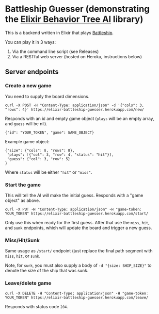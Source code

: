 # Battleship Guesser (demonstrating the [Elixir Behavior Tree AI](https://hexdocs.pm/behavior_tree/api-reference.html) library)

This is a backend written in Elixir that plays [Battleship](https://en.wikipedia.org/wiki/Battleship_(game)).

You can play it in 3 ways:

1) Via the command line script (see Releases)
2) Via a RESTful web server (hosted on Heroku, instructions below)

## Server endpoints

### Create a new game

You need to supply the board dimensions.

    curl -X POST -H "Content-Type: application/json" -d '{"cols": 3, "rows": 4}' https://elixir-battleship-guesser.herokuapp.com/new/

Responds with an id and empty game object (`plays` will be an empty array, and `guess` will be nil).

    {"id": "YOUR_TOKEN", "game": GAME_OBJECT}

Example game object:

    {"size": {"cols": 8, "rows": 8},
     "plays": [{"col": 3, "row": 4, "status": "hit"}],
     "guess": {"col": 3, "row": 5}
    }

Where `status` will be either `"hit"` or `"miss"`.


### Start the game

This will tell the AI will make the initial guess.  Responds with a "game object" as above.  

    curl -X PUT -H "Content-Type: application/json" -H "game-token: YOUR_TOKEN" https://elixir-battleship-guesser.herokuapp.com/start/

Only use this when ready for the first guess.  After that use the `miss`, `hit`, and `sunk` endpoints, which will update the board and trigger a new guess.

### Miss/Hit/Sunk

Same usage as `/start/` endpoint (just replace the final path segment with `miss`, `hit`, or `sunk`.

Note, for `sunk`, you must also supply a body of `-d "{size: SHIP_SIZE}"` to denote the size of the ship that was sunk.


### Leave/delete game

    curl -X DELETE -H "Content-Type: application/json" -H "game-token: YOUR_TOKEN" https://elixir-battleship-guesser.herokuapp.com/leave/

Responds with status code `204`.

